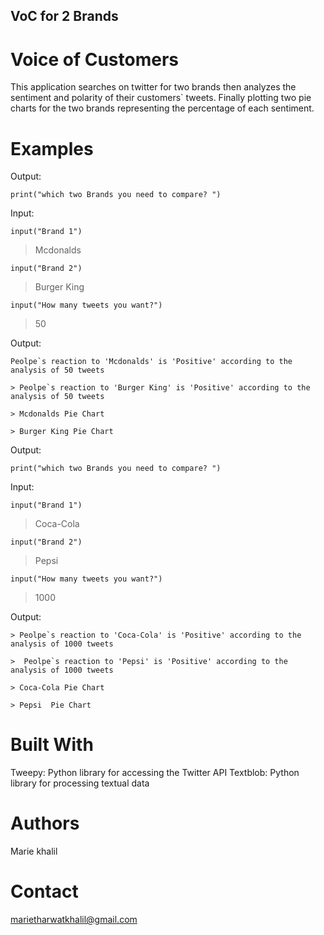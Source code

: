 ## VoC for 2 Brands
# Voice of Customers 
 This application searches on twitter for two brands then analyzes the sentiment and polarity of their customers` tweets. Finally plotting  two pie charts for the two brands representing the percentage of each sentiment.
# Examples

Output:
```
print("which two Brands you need to compare? ")
```

Input:
```
input("Brand 1") 
```

> Mcdonalds 
```
input("Brand 2") 
```
> Burger King
```
input("How many tweets you want?")
```
> 50


Output:
```
Peolpe`s reaction to 'Mcdonalds' is 'Positive' according to the analysis of 50 tweets 

> Peolpe`s reaction to 'Burger King' is 'Positive' according to the analysis of 50 tweets 

> Mcdonalds Pie Chart 

> Burger King Pie Chart 
```

Output:
```
print("which two Brands you need to compare? ")
```
Input:
```
input("Brand 1") 
```
> Coca-Cola 
```
input("Brand 2") 
```
> Pepsi
```
input("How many tweets you want?")
```
> 1000


Output:
```
> Peolpe`s reaction to 'Coca-Cola' is 'Positive' according to the analysis of 1000 tweets 

>  Peolpe`s reaction to 'Pepsi' is 'Positive' according to the analysis of 1000 tweets 

> Coca-Cola Pie Chart 

> Pepsi  Pie Chart 
```

# Built With
Tweepy: Python library for accessing the Twitter API
Textblob: Python library for processing textual data
# Authors
Marie khalil
# Contact
marietharwatkhalil@gmail.com
